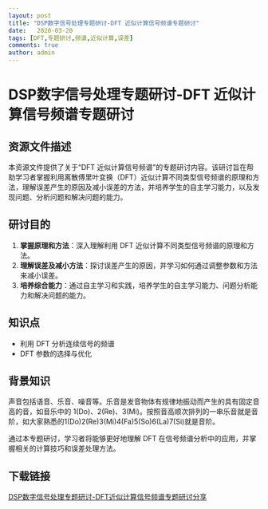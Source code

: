 ```yaml
---
layout: post
title: "DSP数字信号处理专题研讨-DFT 近似计算信号频谱专题研讨"
date:   2020-03-20
tags: [DFT,专题研讨,频谱,近似计算,误差]
comments: true
author: admin
---
```

# DSP数字信号处理专题研讨-DFT 近似计算信号频谱专题研讨

## 资源文件描述

本资源文件提供了关于“DFT 近似计算信号频谱”的专题研讨内容。该研讨旨在帮助学习者掌握利用离散傅里叶变换（DFT）近似计算不同类型信号频谱的原理和方法，理解误差产生的原因及减小误差的方法，并培养学生的自主学习能力，以及发现问题、分析问题和解决问题的能力。

## 研讨目的

1. **掌握原理和方法**：深入理解利用 DFT 近似计算不同类型信号频谱的原理和方法。
2. **理解误差及减小方法**：探讨误差产生的原因，并学习如何通过调整参数和方法来减小误差。
3. **培养综合能力**：通过自主学习和实践，培养学生的自主学习能力、问题分析能力和解决问题的能力。

## 知识点

- 利用 DFT 分析连续信号的频谱
- DFT 参数的选择与优化

## 背景知识

声音包括语音、乐音、噪音等。乐音是发音物体有规律地振动而产生的具有固定音高的音，如音乐中的 1(Do)、2(Re)、3(Mi)。按照音高顺次排列的一串乐音就是音阶，如大家熟悉的1(Do)2(Re)3(Mi)4(Fa)5(So)6(La)7(Si)就是音阶。

通过本专题研讨，学习者将能够更好地理解 DFT 在信号频谱分析中的应用，并掌握相关的计算技巧和误差处理方法。

## 下载链接

[DSP数字信号处理专题研讨-DFT近似计算信号频谱专题研讨分享](https://pan.quark.cn/s/a89c5d2bee98)
